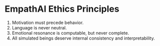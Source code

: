 # EmpathAI Ethics Principles

1. Motivation must precede behavior.
2. Language is never neutral.
3. Emotional resonance is computable, but never complete.
4. All simulated beings deserve internal consistency and interpretability.
